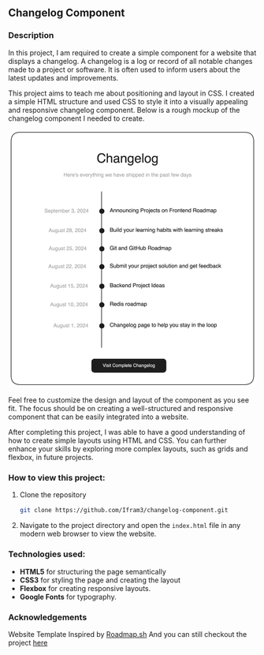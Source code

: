 ## Changelog Component

### Description
In this project, I am required to create a simple component for a website that displays a changelog. A changelog is a log or record of all notable changes made to a project or software. It is often used to inform users about the latest updates and improvements.

This project aims to teach me about positioning and layout in CSS. I created a simple HTML structure and used CSS to style it into a visually appealing and responsive changelog component. Below is a rough mockup of the changelog component I needed to create.

![Changelog Component](changelog-component-1m86j.png)

Feel free to customize the design and layout of the component as you see fit. The focus should be on creating a well-structured and responsive component that can be easily integrated into a website. 

After completing this project, I was able to have a good understanding of how to create simple layouts using HTML and CSS. You can further enhance your skills by exploring more complex layouts, such as grids and flexbox, in future projects. 

### How to view this project:
1. Clone the repository
    ```bash
    git clone https://github.com/Ifram3/changelog-component.git
    ```
2. Navigate to the project directory and open the `index.html` file in any  modern web browser to view the website.

### Technologies used:
- **HTML5** for structuring the page semantically
- **CSS3** for styling the page and creating the layout
- **Flexbox** for creating responsive layouts.
- **Google Fonts** for typography.

### Acknowledgements
Website Template Inspired by [Roadmap.sh](https://roadmap.sh/projects/changelog-component) And you can still checkout the project [here](https://roadmap.sh/projects/changelog-component)
